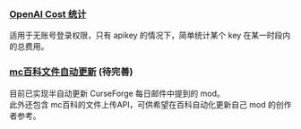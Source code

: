 ### [OpenAI Cost 统计](https://github.com/sxjeru/Utility-Scripts/tree/main/openai-apikey-cost)
适用于无账号登录权限，只有 apikey 的情况下，简单统计某个 key 在某一时段内的总费用。

### [mc百科文件自动更新](https://github.com/sxjeru/Utility-Scripts/tree/main/mcmod-auto-upload) (待完善)
目前已实现半自动更新 CurseForge 每日邮件中提到的 mod。<br>
此外还包含 mc百科的文件上传API，可供希望在百科自动化更新自己 mod 的创作者参考。
